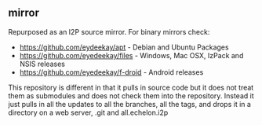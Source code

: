 mirror
------


Repurposed as an I2P source mirror. For binary mirrors check:

- https://github.com/eydeekay/apt - Debian and Ubuntu Packages
- https://github.com/eyedeekay/files - Windows, Mac OSX, IzPack and NSIS releases
- https://github.com/eyedeekay/f-droid - Android releases

This repository is different in that it pulls in source code but it
does not treat them as submodules and does not check them into the repository.
Instead it just pulls in all the updates to all the branches, all the tags,
and drops it in a directory on a web server, .git and all.echelon.i2p
